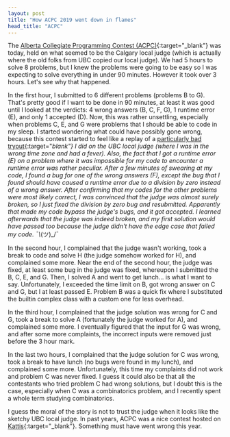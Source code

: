 ```yaml
---
layout: post
title: "How ACPC 2019 went down in flames"
head_title: "ACPC"
---
```


The [Alberta Collegiate Programming Contest (ACPC)][acpc]{:target="_blank"} was today, held on what
seemed to be the Calgary local judge (which is actually where the old folks from UBC copied our
local judge). We had 5 hours to solve 8 problems, but I knew the problems were going to be easy so I
was expecting to solve everything in under 90 minutes. However it took over 3 hours. Let's see why
that happened.

In the first hour, I submitted to 6 different problems (problems B to G). That's pretty good if I
want to be done in 90 minutes, at least it was good until I looked at the verdicts: 4 wrong answers
(B, C, F, G), 1 runtime error (E), and only 1 accepted (D). Now, this was rather unsettling,
especially when problems C, E, and G were problems that I should be able to code in my sleep. I
started wondering what could have possibly gone wrong, because this contest started to feel like a
replay of a [particularly bad tryout][tryout2018]{:target="_blank"} I did on the UBC local judge
(where I was in the wrong time zone and had a fever). Also, the fact that I got a runtime error (E)
on a problem where it was impossible for my code to encounter a runtime error was rather peculiar.
After a few minutes of swearing at my code, I found a bug for one of the wrong answers (F), except
the bug that I found should have caused a runtime error due to a division by zero instead of a wrong
answer. After confirming that my codes for the other problems were most likely correct, I was
convinced that the judge was _almost surely_ broken, so I just fixed the division by zero bug and
resubmitted. Apparently that made my code bypass the judge's bugs, and it got accepted. I learned
afterwards that the judge was indeed broken, and my first solution would have passed too because the
judge didn't have the edge case that failed my code. ¯\\_(ツ)_/¯

In the second hour, I complained that the judge wasn't working, took a break to code and solve H
(the judge somehow worked for H), and complained some more. Near the end of the second hour, the
judge was fixed, at least some bug in the judge was fixed, whereupon I submitted the B, C, E, and G.
Then, I solved A and went to get lunch... is what I want to say. Unfortunately, I exceeded the time
limit on B, got wrong answer on C and G, but I at least passed E. Problem B was a quick fix where I
substituted the builtin complex class with a custom one for less overhead.

In the third hour, I complained that the judge solution was wrong for C and G, took a break to
solve A (fortunately the judge worked for A), and complained some more. I eventually figured that
the input for G was wrong, and after some more complaints, the incorrect inputs were removed just
before the 3 hour mark.

In the last two hours, I complained that the judge solution for C was wrong, took a break to have
lunch (no bugs were found in my lunch), and complained some more. Unfortunately, this time my
complaints did not work and problem C was never fixed. I guess it could also be that all the
contestants who tried problem C had wrong solutions, but I doubt this is the case, especially when C
was a combinatorics problem, and I recently spent a whole term studying combinatorics.

I guess the moral of the story is not to trust the judge when it looks like the sketchy UBC local
judge. In past years, ACPC was a nice contest hosted on [Kattis][kattis]{:target="_blank"}.
Something must have went wrong this year.

[acpc]: http://cpc.cpsc.ucalgary.ca/contests/acpc/
[kattis]: https://open.kattis.com/
[tryout2018]: https://www.cs.ubc.ca/~acm-web/tryouts-2018/scores.php
